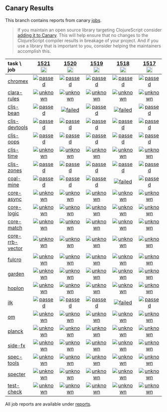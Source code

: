 ## Canary Results

This branch contains reports from canary [jobs](https://github.com/cljs-oss/canary/tree/jobs).

> If you maintain an open source library targeting ClojureScript consider [adding it to Canary](https://github.com/cljs-oss/canary/tree/master#how-to-participate). This will help ensure that no changes to the ClojureScript compiler results in breakage of your project. And if you use a library that is important to you, consider helping the maintainers accomplish this.

[//]: # (begin_overview_table)

| task \ job | <a href="reports/2020/09/02/job-001521-1.10.824-599cd05f" title="job #1521&#xA;&#xA;job&#xA;&#xA;requested by BinaryAge Bot (@babot) on 2020-09-02T11:06:19Z">1521<br/><img width=20 height=20 src="https://avatars0.githubusercontent.com/u/1476765?v=4&s=60"></a> | <a href="reports/2020/09/01/job-001520-1.10.824-599cd05f" title="job #1520&#xA;&#xA;job&#xA;&#xA;requested by BinaryAge Bot (@babot) on 2020-09-01T11:06:36Z">1520<br/><img width=20 height=20 src="https://avatars0.githubusercontent.com/u/1476765?v=4&s=60"></a> | <a href="reports/2020/08/31/job-001519-1.10.824-599cd05f" title="job #1519&#xA;&#xA;job&#xA;&#xA;requested by BinaryAge Bot (@babot) on 2020-08-31T11:03:00Z">1519<br/><img width=20 height=20 src="https://avatars0.githubusercontent.com/u/1476765?v=4&s=60"></a> | <a href="reports/2020/08/30/job-001518-1.10.824-599cd05f" title="job #1518&#xA;&#xA;job&#xA;&#xA;requested by BinaryAge Bot (@babot) on 2020-08-30T11:11:24Z">1518<br/><img width=20 height=20 src="https://avatars0.githubusercontent.com/u/1476765?v=4&s=60"></a> | <a href="reports/2020/08/29/job-001517-1.10.824-599cd05f" title="job #1517&#xA;&#xA;job&#xA;&#xA;requested by BinaryAge Bot (@babot) on 2020-08-29T11:09:51Z">1517<br/><img width=20 height=20 src="https://avatars0.githubusercontent.com/u/1476765?v=4&s=60"></a> | <a href="reports/2020/08/28/job-001516-1.10.824-599cd05f" title="job #1516&#xA;&#xA;job&#xA;&#xA;requested by BinaryAge Bot (@babot) on 2020-08-28T11:06:32Z">1516<br/><img width=20 height=20 src="https://avatars0.githubusercontent.com/u/1476765?v=4&s=60"></a> | <a href="reports/2020/08/27/job-001515-1.10.824-599cd05f" title="job #1515&#xA;&#xA;job&#xA;&#xA;requested by BinaryAge Bot (@babot) on 2020-08-27T11:05:56Z">1515<br/><img width=20 height=20 src="https://avatars0.githubusercontent.com/u/1476765?v=4&s=60"></a> | <a href="reports/2020/08/26/job-001514-1.10.824-599cd05f" title="job #1514&#xA;&#xA;job&#xA;&#xA;requested by BinaryAge Bot (@babot) on 2020-08-26T11:06:00Z">1514<br/><img width=20 height=20 src="https://avatars0.githubusercontent.com/u/1476765?v=4&s=60"></a> | <a href="reports/2020/08/25/job-001513-1.10.824-599cd05f" title="job #1513&#xA;&#xA;job&#xA;&#xA;requested by BinaryAge Bot (@babot) on 2020-08-25T11:06:29Z">1513<br/><img width=20 height=20 src="https://avatars0.githubusercontent.com/u/1476765?v=4&s=60"></a> | <a href="reports/2020/08/24/job-001512-1.10.824-599cd05f" title="job #1512&#xA;&#xA;job&#xA;&#xA;requested by BinaryAge Bot (@babot) on 2020-08-24T11:05:44Z">1512<br/><img width=20 height=20 src="https://avatars0.githubusercontent.com/u/1476765?v=4&s=60"></a> |
| :--- | :---: | :---: | :---: | :---: | :---: | :---: | :---: | :---: | :---: | :---: |
| [chromex](https://github.com/binaryage/chromex) | <a href="reports/2020/09/02/job-001521-1.10.824-599cd05f#-chromex"><img title="passed" src="http://box.binaryage.com/s-passed.svg"><a> | <a href="reports/2020/09/01/job-001520-1.10.824-599cd05f#-chromex"><img title="passed" src="http://box.binaryage.com/s-passed.svg"><a> | <a href="reports/2020/08/31/job-001519-1.10.824-599cd05f#-chromex"><img title="passed" src="http://box.binaryage.com/s-passed.svg"><a> | <a href="reports/2020/08/30/job-001518-1.10.824-599cd05f#-chromex"><img title="passed" src="http://box.binaryage.com/s-passed.svg"><a> | <a href="reports/2020/08/29/job-001517-1.10.824-599cd05f#-chromex"><img title="passed" src="http://box.binaryage.com/s-passed.svg"><a> | <a href="reports/2020/08/28/job-001516-1.10.824-599cd05f#-chromex"><img title="passed" src="http://box.binaryage.com/s-passed.svg"><a> | <a href="reports/2020/08/27/job-001515-1.10.824-599cd05f#-chromex"><img title="passed" src="http://box.binaryage.com/s-passed.svg"><a> | <a href="reports/2020/08/26/job-001514-1.10.824-599cd05f#-chromex"><img title="passed" src="http://box.binaryage.com/s-passed.svg"><a> | <a href="reports/2020/08/25/job-001513-1.10.824-599cd05f#-chromex"><img title="passed" src="http://box.binaryage.com/s-passed.svg"><a> | <a href="reports/2020/08/24/job-001512-1.10.824-599cd05f#-chromex"><img title="passed" src="http://box.binaryage.com/s-passed.svg"><a> |
| [clara-rules](https://github.com/cerner/clara-rules) | <a href="reports/2020/09/02/job-001521-1.10.824-599cd05f#-clara-rules"><img title="unknown" src="http://box.binaryage.com/s-unknown.svg"><a> | <a href="reports/2020/09/01/job-001520-1.10.824-599cd05f#-clara-rules"><img title="unknown" src="http://box.binaryage.com/s-unknown.svg"><a> | <a href="reports/2020/08/31/job-001519-1.10.824-599cd05f#-clara-rules"><img title="unknown" src="http://box.binaryage.com/s-unknown.svg"><a> | <a href="reports/2020/08/30/job-001518-1.10.824-599cd05f#-clara-rules"><img title="unknown" src="http://box.binaryage.com/s-unknown.svg"><a> | <a href="reports/2020/08/29/job-001517-1.10.824-599cd05f#-clara-rules"><img title="unknown" src="http://box.binaryage.com/s-unknown.svg"><a> | <a href="reports/2020/08/28/job-001516-1.10.824-599cd05f#-clara-rules"><img title="unknown" src="http://box.binaryage.com/s-unknown.svg"><a> | <a href="reports/2020/08/27/job-001515-1.10.824-599cd05f#-clara-rules"><img title="unknown" src="http://box.binaryage.com/s-unknown.svg"><a> | <a href="reports/2020/08/26/job-001514-1.10.824-599cd05f#-clara-rules"><img title="unknown" src="http://box.binaryage.com/s-unknown.svg"><a> | <a href="reports/2020/08/25/job-001513-1.10.824-599cd05f#-clara-rules"><img title="unknown" src="http://box.binaryage.com/s-unknown.svg"><a> | <a href="reports/2020/08/24/job-001512-1.10.824-599cd05f#-clara-rules"><img title="unknown" src="http://box.binaryage.com/s-unknown.svg"><a> |
| [cljs-bean](https://github.com/mfikes/cljs-bean) | <a href="reports/2020/09/02/job-001521-1.10.824-599cd05f#-cljs-bean"><img title="passed" src="http://box.binaryage.com/s-passed.svg"><a> | <a href="reports/2020/09/01/job-001520-1.10.824-599cd05f#-cljs-bean"><img title="failed" src="http://box.binaryage.com/s-failed.svg"><a> | <a href="reports/2020/08/31/job-001519-1.10.824-599cd05f#-cljs-bean"><img title="passed" src="http://box.binaryage.com/s-passed.svg"><a> | <a href="reports/2020/08/30/job-001518-1.10.824-599cd05f#-cljs-bean"><img title="failed" src="http://box.binaryage.com/s-failed.svg"><a> | <a href="reports/2020/08/29/job-001517-1.10.824-599cd05f#-cljs-bean"><img title="passed" src="http://box.binaryage.com/s-passed.svg"><a> | <a href="reports/2020/08/28/job-001516-1.10.824-599cd05f#-cljs-bean"><img title="passed" src="http://box.binaryage.com/s-passed.svg"><a> | <a href="reports/2020/08/27/job-001515-1.10.824-599cd05f#-cljs-bean"><img title="passed" src="http://box.binaryage.com/s-passed.svg"><a> | <a href="reports/2020/08/26/job-001514-1.10.824-599cd05f#-cljs-bean"><img title="passed" src="http://box.binaryage.com/s-passed.svg"><a> | <a href="reports/2020/08/25/job-001513-1.10.824-599cd05f#-cljs-bean"><img title="passed" src="http://box.binaryage.com/s-passed.svg"><a> | <a href="reports/2020/08/24/job-001512-1.10.824-599cd05f#-cljs-bean"><img title="passed" src="http://box.binaryage.com/s-passed.svg"><a> |
| [cljs-devtools](https://github.com/binaryage/cljs-devtools) | <a href="reports/2020/09/02/job-001521-1.10.824-599cd05f#-cljs-devtools"><img title="passed" src="http://box.binaryage.com/s-passed.svg"><a> | <a href="reports/2020/09/01/job-001520-1.10.824-599cd05f#-cljs-devtools"><img title="passed" src="http://box.binaryage.com/s-passed.svg"><a> | <a href="reports/2020/08/31/job-001519-1.10.824-599cd05f#-cljs-devtools"><img title="passed" src="http://box.binaryage.com/s-passed.svg"><a> | <a href="reports/2020/08/30/job-001518-1.10.824-599cd05f#-cljs-devtools"><img title="passed" src="http://box.binaryage.com/s-passed.svg"><a> | <a href="reports/2020/08/29/job-001517-1.10.824-599cd05f#-cljs-devtools"><img title="passed" src="http://box.binaryage.com/s-passed.svg"><a> | <a href="reports/2020/08/28/job-001516-1.10.824-599cd05f#-cljs-devtools"><img title="passed" src="http://box.binaryage.com/s-passed.svg"><a> | <a href="reports/2020/08/27/job-001515-1.10.824-599cd05f#-cljs-devtools"><img title="passed" src="http://box.binaryage.com/s-passed.svg"><a> | <a href="reports/2020/08/26/job-001514-1.10.824-599cd05f#-cljs-devtools"><img title="passed" src="http://box.binaryage.com/s-passed.svg"><a> | <a href="reports/2020/08/25/job-001513-1.10.824-599cd05f#-cljs-devtools"><img title="passed" src="http://box.binaryage.com/s-passed.svg"><a> | <a href="reports/2020/08/24/job-001512-1.10.824-599cd05f#-cljs-devtools"><img title="passed" src="http://box.binaryage.com/s-passed.svg"><a> |
| [cljs-oops](https://github.com/binaryage/cljs-oops) | <a href="reports/2020/09/02/job-001521-1.10.824-599cd05f#-cljs-oops"><img title="passed" src="http://box.binaryage.com/s-passed.svg"><a> | <a href="reports/2020/09/01/job-001520-1.10.824-599cd05f#-cljs-oops"><img title="passed" src="http://box.binaryage.com/s-passed.svg"><a> | <a href="reports/2020/08/31/job-001519-1.10.824-599cd05f#-cljs-oops"><img title="passed" src="http://box.binaryage.com/s-passed.svg"><a> | <a href="reports/2020/08/30/job-001518-1.10.824-599cd05f#-cljs-oops"><img title="passed" src="http://box.binaryage.com/s-passed.svg"><a> | <a href="reports/2020/08/29/job-001517-1.10.824-599cd05f#-cljs-oops"><img title="passed" src="http://box.binaryage.com/s-passed.svg"><a> | <a href="reports/2020/08/28/job-001516-1.10.824-599cd05f#-cljs-oops"><img title="passed" src="http://box.binaryage.com/s-passed.svg"><a> | <a href="reports/2020/08/27/job-001515-1.10.824-599cd05f#-cljs-oops"><img title="passed" src="http://box.binaryage.com/s-passed.svg"><a> | <a href="reports/2020/08/26/job-001514-1.10.824-599cd05f#-cljs-oops"><img title="passed" src="http://box.binaryage.com/s-passed.svg"><a> | <a href="reports/2020/08/25/job-001513-1.10.824-599cd05f#-cljs-oops"><img title="passed" src="http://box.binaryage.com/s-passed.svg"><a> | <a href="reports/2020/08/24/job-001512-1.10.824-599cd05f#-cljs-oops"><img title="passed" src="http://box.binaryage.com/s-passed.svg"><a> |
| [cljs-time](https://github.com/andrewmcveigh/cljs-time) | <a href="reports/2020/09/02/job-001521-1.10.824-599cd05f#-cljs-time"><img title="unknown" src="http://box.binaryage.com/s-unknown.svg"><a> | <a href="reports/2020/09/01/job-001520-1.10.824-599cd05f#-cljs-time"><img title="unknown" src="http://box.binaryage.com/s-unknown.svg"><a> | <a href="reports/2020/08/31/job-001519-1.10.824-599cd05f#-cljs-time"><img title="unknown" src="http://box.binaryage.com/s-unknown.svg"><a> | <a href="reports/2020/08/30/job-001518-1.10.824-599cd05f#-cljs-time"><img title="unknown" src="http://box.binaryage.com/s-unknown.svg"><a> | <a href="reports/2020/08/29/job-001517-1.10.824-599cd05f#-cljs-time"><img title="unknown" src="http://box.binaryage.com/s-unknown.svg"><a> | <a href="reports/2020/08/28/job-001516-1.10.824-599cd05f#-cljs-time"><img title="unknown" src="http://box.binaryage.com/s-unknown.svg"><a> | <a href="reports/2020/08/27/job-001515-1.10.824-599cd05f#-cljs-time"><img title="unknown" src="http://box.binaryage.com/s-unknown.svg"><a> | <a href="reports/2020/08/26/job-001514-1.10.824-599cd05f#-cljs-time"><img title="unknown" src="http://box.binaryage.com/s-unknown.svg"><a> | <a href="reports/2020/08/25/job-001513-1.10.824-599cd05f#-cljs-time"><img title="unknown" src="http://box.binaryage.com/s-unknown.svg"><a> | <a href="reports/2020/08/24/job-001512-1.10.824-599cd05f#-cljs-time"><img title="unknown" src="http://box.binaryage.com/s-unknown.svg"><a> |
| [cljs-zones](https://github.com/binaryage/cljs-zones) | <a href="reports/2020/09/02/job-001521-1.10.824-599cd05f#-cljs-zones"><img title="passed" src="http://box.binaryage.com/s-passed.svg"><a> | <a href="reports/2020/09/01/job-001520-1.10.824-599cd05f#-cljs-zones"><img title="passed" src="http://box.binaryage.com/s-passed.svg"><a> | <a href="reports/2020/08/31/job-001519-1.10.824-599cd05f#-cljs-zones"><img title="passed" src="http://box.binaryage.com/s-passed.svg"><a> | <a href="reports/2020/08/30/job-001518-1.10.824-599cd05f#-cljs-zones"><img title="passed" src="http://box.binaryage.com/s-passed.svg"><a> | <a href="reports/2020/08/29/job-001517-1.10.824-599cd05f#-cljs-zones"><img title="passed" src="http://box.binaryage.com/s-passed.svg"><a> | <a href="reports/2020/08/28/job-001516-1.10.824-599cd05f#-cljs-zones"><img title="passed" src="http://box.binaryage.com/s-passed.svg"><a> | <a href="reports/2020/08/27/job-001515-1.10.824-599cd05f#-cljs-zones"><img title="passed" src="http://box.binaryage.com/s-passed.svg"><a> | <a href="reports/2020/08/26/job-001514-1.10.824-599cd05f#-cljs-zones"><img title="passed" src="http://box.binaryage.com/s-passed.svg"><a> | <a href="reports/2020/08/25/job-001513-1.10.824-599cd05f#-cljs-zones"><img title="passed" src="http://box.binaryage.com/s-passed.svg"><a> | <a href="reports/2020/08/24/job-001512-1.10.824-599cd05f#-cljs-zones"><img title="passed" src="http://box.binaryage.com/s-passed.svg"><a> |
| [coal-mine](https://github.com/mfikes/coal-mine) | <a href="reports/2020/09/02/job-001521-1.10.824-599cd05f#-coal-mine"><img title="passed" src="http://box.binaryage.com/s-passed.svg"><a> | <a href="reports/2020/09/01/job-001520-1.10.824-599cd05f#-coal-mine"><img title="passed" src="http://box.binaryage.com/s-passed.svg"><a> | <a href="reports/2020/08/31/job-001519-1.10.824-599cd05f#-coal-mine"><img title="passed" src="http://box.binaryage.com/s-passed.svg"><a> | <a href="reports/2020/08/30/job-001518-1.10.824-599cd05f#-coal-mine"><img title="failed" src="http://box.binaryage.com/s-failed.svg"><a> | <a href="reports/2020/08/29/job-001517-1.10.824-599cd05f#-coal-mine"><img title="passed" src="http://box.binaryage.com/s-passed.svg"><a> | <a href="reports/2020/08/28/job-001516-1.10.824-599cd05f#-coal-mine"><img title="passed" src="http://box.binaryage.com/s-passed.svg"><a> | <a href="reports/2020/08/27/job-001515-1.10.824-599cd05f#-coal-mine"><img title="passed" src="http://box.binaryage.com/s-passed.svg"><a> | <a href="reports/2020/08/26/job-001514-1.10.824-599cd05f#-coal-mine"><img title="passed" src="http://box.binaryage.com/s-passed.svg"><a> | <a href="reports/2020/08/25/job-001513-1.10.824-599cd05f#-coal-mine"><img title="passed" src="http://box.binaryage.com/s-passed.svg"><a> | <a href="reports/2020/08/24/job-001512-1.10.824-599cd05f#-coal-mine"><img title="passed" src="http://box.binaryage.com/s-passed.svg"><a> |
| [core-async](https://github.com/clojure/core.async) | <a href="reports/2020/09/02/job-001521-1.10.824-599cd05f#-core-async"><img title="unknown" src="http://box.binaryage.com/s-unknown.svg"><a> | <a href="reports/2020/09/01/job-001520-1.10.824-599cd05f#-core-async"><img title="unknown" src="http://box.binaryage.com/s-unknown.svg"><a> | <a href="reports/2020/08/31/job-001519-1.10.824-599cd05f#-core-async"><img title="unknown" src="http://box.binaryage.com/s-unknown.svg"><a> | <a href="reports/2020/08/30/job-001518-1.10.824-599cd05f#-core-async"><img title="unknown" src="http://box.binaryage.com/s-unknown.svg"><a> | <a href="reports/2020/08/29/job-001517-1.10.824-599cd05f#-core-async"><img title="unknown" src="http://box.binaryage.com/s-unknown.svg"><a> | <a href="reports/2020/08/28/job-001516-1.10.824-599cd05f#-core-async"><img title="unknown" src="http://box.binaryage.com/s-unknown.svg"><a> | <a href="reports/2020/08/27/job-001515-1.10.824-599cd05f#-core-async"><img title="unknown" src="http://box.binaryage.com/s-unknown.svg"><a> | <a href="reports/2020/08/26/job-001514-1.10.824-599cd05f#-core-async"><img title="unknown" src="http://box.binaryage.com/s-unknown.svg"><a> | <a href="reports/2020/08/25/job-001513-1.10.824-599cd05f#-core-async"><img title="unknown" src="http://box.binaryage.com/s-unknown.svg"><a> | <a href="reports/2020/08/24/job-001512-1.10.824-599cd05f#-core-async"><img title="unknown" src="http://box.binaryage.com/s-unknown.svg"><a> |
| [core-logic](https://github.com/clojure/core.logic) | <a href="reports/2020/09/02/job-001521-1.10.824-599cd05f#-core-logic"><img title="unknown" src="http://box.binaryage.com/s-unknown.svg"><a> | <a href="reports/2020/09/01/job-001520-1.10.824-599cd05f#-core-logic"><img title="unknown" src="http://box.binaryage.com/s-unknown.svg"><a> | <a href="reports/2020/08/31/job-001519-1.10.824-599cd05f#-core-logic"><img title="unknown" src="http://box.binaryage.com/s-unknown.svg"><a> | <a href="reports/2020/08/30/job-001518-1.10.824-599cd05f#-core-logic"><img title="unknown" src="http://box.binaryage.com/s-unknown.svg"><a> | <a href="reports/2020/08/29/job-001517-1.10.824-599cd05f#-core-logic"><img title="unknown" src="http://box.binaryage.com/s-unknown.svg"><a> | <a href="reports/2020/08/28/job-001516-1.10.824-599cd05f#-core-logic"><img title="unknown" src="http://box.binaryage.com/s-unknown.svg"><a> | <a href="reports/2020/08/27/job-001515-1.10.824-599cd05f#-core-logic"><img title="unknown" src="http://box.binaryage.com/s-unknown.svg"><a> | <a href="reports/2020/08/26/job-001514-1.10.824-599cd05f#-core-logic"><img title="unknown" src="http://box.binaryage.com/s-unknown.svg"><a> | <a href="reports/2020/08/25/job-001513-1.10.824-599cd05f#-core-logic"><img title="unknown" src="http://box.binaryage.com/s-unknown.svg"><a> | <a href="reports/2020/08/24/job-001512-1.10.824-599cd05f#-core-logic"><img title="unknown" src="http://box.binaryage.com/s-unknown.svg"><a> |
| [core-match](https://github.com/clojure/core.match) | <a href="reports/2020/09/02/job-001521-1.10.824-599cd05f#-core-match"><img title="unknown" src="http://box.binaryage.com/s-unknown.svg"><a> | <a href="reports/2020/09/01/job-001520-1.10.824-599cd05f#-core-match"><img title="unknown" src="http://box.binaryage.com/s-unknown.svg"><a> | <a href="reports/2020/08/31/job-001519-1.10.824-599cd05f#-core-match"><img title="unknown" src="http://box.binaryage.com/s-unknown.svg"><a> | <a href="reports/2020/08/30/job-001518-1.10.824-599cd05f#-core-match"><img title="unknown" src="http://box.binaryage.com/s-unknown.svg"><a> | <a href="reports/2020/08/29/job-001517-1.10.824-599cd05f#-core-match"><img title="unknown" src="http://box.binaryage.com/s-unknown.svg"><a> | <a href="reports/2020/08/28/job-001516-1.10.824-599cd05f#-core-match"><img title="unknown" src="http://box.binaryage.com/s-unknown.svg"><a> | <a href="reports/2020/08/27/job-001515-1.10.824-599cd05f#-core-match"><img title="unknown" src="http://box.binaryage.com/s-unknown.svg"><a> | <a href="reports/2020/08/26/job-001514-1.10.824-599cd05f#-core-match"><img title="unknown" src="http://box.binaryage.com/s-unknown.svg"><a> | <a href="reports/2020/08/25/job-001513-1.10.824-599cd05f#-core-match"><img title="unknown" src="http://box.binaryage.com/s-unknown.svg"><a> | <a href="reports/2020/08/24/job-001512-1.10.824-599cd05f#-core-match"><img title="unknown" src="http://box.binaryage.com/s-unknown.svg"><a> |
| [core-rrb-vector](https://github.com/clojure/core.rrb-vector) | <a href="reports/2020/09/02/job-001521-1.10.824-599cd05f#-core-rrb-vector"><img title="unknown" src="http://box.binaryage.com/s-unknown.svg"><a> | <a href="reports/2020/09/01/job-001520-1.10.824-599cd05f#-core-rrb-vector"><img title="unknown" src="http://box.binaryage.com/s-unknown.svg"><a> | <a href="reports/2020/08/31/job-001519-1.10.824-599cd05f#-core-rrb-vector"><img title="unknown" src="http://box.binaryage.com/s-unknown.svg"><a> | <a href="reports/2020/08/30/job-001518-1.10.824-599cd05f#-core-rrb-vector"><img title="unknown" src="http://box.binaryage.com/s-unknown.svg"><a> | <a href="reports/2020/08/29/job-001517-1.10.824-599cd05f#-core-rrb-vector"><img title="unknown" src="http://box.binaryage.com/s-unknown.svg"><a> | <a href="reports/2020/08/28/job-001516-1.10.824-599cd05f#-core-rrb-vector"><img title="unknown" src="http://box.binaryage.com/s-unknown.svg"><a> | <a href="reports/2020/08/27/job-001515-1.10.824-599cd05f#-core-rrb-vector"><img title="unknown" src="http://box.binaryage.com/s-unknown.svg"><a> | <a href="reports/2020/08/26/job-001514-1.10.824-599cd05f#-core-rrb-vector"><img title="unknown" src="http://box.binaryage.com/s-unknown.svg"><a> | <a href="reports/2020/08/25/job-001513-1.10.824-599cd05f#-core-rrb-vector"><img title="unknown" src="http://box.binaryage.com/s-unknown.svg"><a> | <a href="reports/2020/08/24/job-001512-1.10.824-599cd05f#-core-rrb-vector"><img title="unknown" src="http://box.binaryage.com/s-unknown.svg"><a> |
| [fulcro](https://github.com/fulcrologic/fulcro) | <a href="reports/2020/09/02/job-001521-1.10.824-599cd05f#-fulcro"><img title="unknown" src="http://box.binaryage.com/s-unknown.svg"><a> | <a href="reports/2020/09/01/job-001520-1.10.824-599cd05f#-fulcro"><img title="unknown" src="http://box.binaryage.com/s-unknown.svg"><a> | <a href="reports/2020/08/31/job-001519-1.10.824-599cd05f#-fulcro"><img title="unknown" src="http://box.binaryage.com/s-unknown.svg"><a> | <a href="reports/2020/08/30/job-001518-1.10.824-599cd05f#-fulcro"><img title="unknown" src="http://box.binaryage.com/s-unknown.svg"><a> | <a href="reports/2020/08/29/job-001517-1.10.824-599cd05f#-fulcro"><img title="unknown" src="http://box.binaryage.com/s-unknown.svg"><a> | <a href="reports/2020/08/28/job-001516-1.10.824-599cd05f#-fulcro"><img title="unknown" src="http://box.binaryage.com/s-unknown.svg"><a> | <a href="reports/2020/08/27/job-001515-1.10.824-599cd05f#-fulcro"><img title="unknown" src="http://box.binaryage.com/s-unknown.svg"><a> | <a href="reports/2020/08/26/job-001514-1.10.824-599cd05f#-fulcro"><img title="unknown" src="http://box.binaryage.com/s-unknown.svg"><a> | <a href="reports/2020/08/25/job-001513-1.10.824-599cd05f#-fulcro"><img title="unknown" src="http://box.binaryage.com/s-unknown.svg"><a> | <a href="reports/2020/08/24/job-001512-1.10.824-599cd05f#-fulcro"><img title="unknown" src="http://box.binaryage.com/s-unknown.svg"><a> |
| [garden](https://github.com/noprompt/garden) | <a href="reports/2020/09/02/job-001521-1.10.824-599cd05f#-garden"><img title="unknown" src="http://box.binaryage.com/s-unknown.svg"><a> | <a href="reports/2020/09/01/job-001520-1.10.824-599cd05f#-garden"><img title="unknown" src="http://box.binaryage.com/s-unknown.svg"><a> | <a href="reports/2020/08/31/job-001519-1.10.824-599cd05f#-garden"><img title="unknown" src="http://box.binaryage.com/s-unknown.svg"><a> | <a href="reports/2020/08/30/job-001518-1.10.824-599cd05f#-garden"><img title="unknown" src="http://box.binaryage.com/s-unknown.svg"><a> | <a href="reports/2020/08/29/job-001517-1.10.824-599cd05f#-garden"><img title="unknown" src="http://box.binaryage.com/s-unknown.svg"><a> | <a href="reports/2020/08/28/job-001516-1.10.824-599cd05f#-garden"><img title="unknown" src="http://box.binaryage.com/s-unknown.svg"><a> | <a href="reports/2020/08/27/job-001515-1.10.824-599cd05f#-garden"><img title="unknown" src="http://box.binaryage.com/s-unknown.svg"><a> | <a href="reports/2020/08/26/job-001514-1.10.824-599cd05f#-garden"><img title="unknown" src="http://box.binaryage.com/s-unknown.svg"><a> | <a href="reports/2020/08/25/job-001513-1.10.824-599cd05f#-garden"><img title="unknown" src="http://box.binaryage.com/s-unknown.svg"><a> | <a href="reports/2020/08/24/job-001512-1.10.824-599cd05f#-garden"><img title="unknown" src="http://box.binaryage.com/s-unknown.svg"><a> |
| [hoplon](https://github.com/hoplon/hoplon) | <a href="reports/2020/09/02/job-001521-1.10.824-599cd05f#-hoplon"><img title="unknown" src="http://box.binaryage.com/s-unknown.svg"><a> | <a href="reports/2020/09/01/job-001520-1.10.824-599cd05f#-hoplon"><img title="unknown" src="http://box.binaryage.com/s-unknown.svg"><a> | <a href="reports/2020/08/31/job-001519-1.10.824-599cd05f#-hoplon"><img title="unknown" src="http://box.binaryage.com/s-unknown.svg"><a> | <a href="reports/2020/08/30/job-001518-1.10.824-599cd05f#-hoplon"><img title="unknown" src="http://box.binaryage.com/s-unknown.svg"><a> | <a href="reports/2020/08/29/job-001517-1.10.824-599cd05f#-hoplon"><img title="unknown" src="http://box.binaryage.com/s-unknown.svg"><a> | <a href="reports/2020/08/28/job-001516-1.10.824-599cd05f#-hoplon"><img title="unknown" src="http://box.binaryage.com/s-unknown.svg"><a> | <a href="reports/2020/08/27/job-001515-1.10.824-599cd05f#-hoplon"><img title="unknown" src="http://box.binaryage.com/s-unknown.svg"><a> | <a href="reports/2020/08/26/job-001514-1.10.824-599cd05f#-hoplon"><img title="unknown" src="http://box.binaryage.com/s-unknown.svg"><a> | <a href="reports/2020/08/25/job-001513-1.10.824-599cd05f#-hoplon"><img title="unknown" src="http://box.binaryage.com/s-unknown.svg"><a> | <a href="reports/2020/08/24/job-001512-1.10.824-599cd05f#-hoplon"><img title="unknown" src="http://box.binaryage.com/s-unknown.svg"><a> |
| [ilk](https://github.com/mfikes/ilk) | <a href="reports/2020/09/02/job-001521-1.10.824-599cd05f#-ilk"><img title="passed" src="http://box.binaryage.com/s-passed.svg"><a> | <a href="reports/2020/09/01/job-001520-1.10.824-599cd05f#-ilk"><img title="passed" src="http://box.binaryage.com/s-passed.svg"><a> | <a href="reports/2020/08/31/job-001519-1.10.824-599cd05f#-ilk"><img title="passed" src="http://box.binaryage.com/s-passed.svg"><a> | <a href="reports/2020/08/30/job-001518-1.10.824-599cd05f#-ilk"><img title="failed" src="http://box.binaryage.com/s-failed.svg"><a> | <a href="reports/2020/08/29/job-001517-1.10.824-599cd05f#-ilk"><img title="passed" src="http://box.binaryage.com/s-passed.svg"><a> | <a href="reports/2020/08/28/job-001516-1.10.824-599cd05f#-ilk"><img title="passed" src="http://box.binaryage.com/s-passed.svg"><a> | <a href="reports/2020/08/27/job-001515-1.10.824-599cd05f#-ilk"><img title="passed" src="http://box.binaryage.com/s-passed.svg"><a> | <a href="reports/2020/08/26/job-001514-1.10.824-599cd05f#-ilk"><img title="passed" src="http://box.binaryage.com/s-passed.svg"><a> | <a href="reports/2020/08/25/job-001513-1.10.824-599cd05f#-ilk"><img title="passed" src="http://box.binaryage.com/s-passed.svg"><a> | <a href="reports/2020/08/24/job-001512-1.10.824-599cd05f#-ilk"><img title="passed" src="http://box.binaryage.com/s-passed.svg"><a> |
| [om](https://github.com/omcljs/om) | <a href="reports/2020/09/02/job-001521-1.10.824-599cd05f#-om"><img title="unknown" src="http://box.binaryage.com/s-unknown.svg"><a> | <a href="reports/2020/09/01/job-001520-1.10.824-599cd05f#-om"><img title="unknown" src="http://box.binaryage.com/s-unknown.svg"><a> | <a href="reports/2020/08/31/job-001519-1.10.824-599cd05f#-om"><img title="unknown" src="http://box.binaryage.com/s-unknown.svg"><a> | <a href="reports/2020/08/30/job-001518-1.10.824-599cd05f#-om"><img title="unknown" src="http://box.binaryage.com/s-unknown.svg"><a> | <a href="reports/2020/08/29/job-001517-1.10.824-599cd05f#-om"><img title="unknown" src="http://box.binaryage.com/s-unknown.svg"><a> | <a href="reports/2020/08/28/job-001516-1.10.824-599cd05f#-om"><img title="unknown" src="http://box.binaryage.com/s-unknown.svg"><a> | <a href="reports/2020/08/27/job-001515-1.10.824-599cd05f#-om"><img title="unknown" src="http://box.binaryage.com/s-unknown.svg"><a> | <a href="reports/2020/08/26/job-001514-1.10.824-599cd05f#-om"><img title="unknown" src="http://box.binaryage.com/s-unknown.svg"><a> | <a href="reports/2020/08/25/job-001513-1.10.824-599cd05f#-om"><img title="unknown" src="http://box.binaryage.com/s-unknown.svg"><a> | <a href="reports/2020/08/24/job-001512-1.10.824-599cd05f#-om"><img title="unknown" src="http://box.binaryage.com/s-unknown.svg"><a> |
| [planck](https://github.com/planck-repl/planck) | <a href="reports/2020/09/02/job-001521-1.10.824-599cd05f#-planck"><img title="unknown" src="http://box.binaryage.com/s-unknown.svg"><a> | <a href="reports/2020/09/01/job-001520-1.10.824-599cd05f#-planck"><img title="unknown" src="http://box.binaryage.com/s-unknown.svg"><a> | <a href="reports/2020/08/31/job-001519-1.10.824-599cd05f#-planck"><img title="unknown" src="http://box.binaryage.com/s-unknown.svg"><a> | <a href="reports/2020/08/30/job-001518-1.10.824-599cd05f#-planck"><img title="unknown" src="http://box.binaryage.com/s-unknown.svg"><a> | <a href="reports/2020/08/29/job-001517-1.10.824-599cd05f#-planck"><img title="unknown" src="http://box.binaryage.com/s-unknown.svg"><a> | <a href="reports/2020/08/28/job-001516-1.10.824-599cd05f#-planck"><img title="unknown" src="http://box.binaryage.com/s-unknown.svg"><a> | <a href="reports/2020/08/27/job-001515-1.10.824-599cd05f#-planck"><img title="unknown" src="http://box.binaryage.com/s-unknown.svg"><a> | <a href="reports/2020/08/26/job-001514-1.10.824-599cd05f#-planck"><img title="unknown" src="http://box.binaryage.com/s-unknown.svg"><a> | <a href="reports/2020/08/25/job-001513-1.10.824-599cd05f#-planck"><img title="unknown" src="http://box.binaryage.com/s-unknown.svg"><a> | <a href="reports/2020/08/24/job-001512-1.10.824-599cd05f#-planck"><img title="unknown" src="http://box.binaryage.com/s-unknown.svg"><a> |
| [side-fx](https://github.com/cljsrn/side-fx) | <a href="reports/2020/09/02/job-001521-1.10.824-599cd05f#-side-fx"><img title="unknown" src="http://box.binaryage.com/s-unknown.svg"><a> | <a href="reports/2020/09/01/job-001520-1.10.824-599cd05f#-side-fx"><img title="unknown" src="http://box.binaryage.com/s-unknown.svg"><a> | <a href="reports/2020/08/31/job-001519-1.10.824-599cd05f#-side-fx"><img title="unknown" src="http://box.binaryage.com/s-unknown.svg"><a> | <a href="reports/2020/08/30/job-001518-1.10.824-599cd05f#-side-fx"><img title="unknown" src="http://box.binaryage.com/s-unknown.svg"><a> | <a href="reports/2020/08/29/job-001517-1.10.824-599cd05f#-side-fx"><img title="unknown" src="http://box.binaryage.com/s-unknown.svg"><a> | <a href="reports/2020/08/28/job-001516-1.10.824-599cd05f#-side-fx"><img title="unknown" src="http://box.binaryage.com/s-unknown.svg"><a> | <a href="reports/2020/08/27/job-001515-1.10.824-599cd05f#-side-fx"><img title="unknown" src="http://box.binaryage.com/s-unknown.svg"><a> | <a href="reports/2020/08/26/job-001514-1.10.824-599cd05f#-side-fx"><img title="unknown" src="http://box.binaryage.com/s-unknown.svg"><a> | <a href="reports/2020/08/25/job-001513-1.10.824-599cd05f#-side-fx"><img title="unknown" src="http://box.binaryage.com/s-unknown.svg"><a> | <a href="reports/2020/08/24/job-001512-1.10.824-599cd05f#-side-fx"><img title="unknown" src="http://box.binaryage.com/s-unknown.svg"><a> |
| [spec-tools](https://github.com/metosin/spec-tools) | <a href="reports/2020/09/02/job-001521-1.10.824-599cd05f#-spec-tools"><img title="unknown" src="http://box.binaryage.com/s-unknown.svg"><a> | <a href="reports/2020/09/01/job-001520-1.10.824-599cd05f#-spec-tools"><img title="unknown" src="http://box.binaryage.com/s-unknown.svg"><a> | <a href="reports/2020/08/31/job-001519-1.10.824-599cd05f#-spec-tools"><img title="unknown" src="http://box.binaryage.com/s-unknown.svg"><a> | <a href="reports/2020/08/30/job-001518-1.10.824-599cd05f#-spec-tools"><img title="unknown" src="http://box.binaryage.com/s-unknown.svg"><a> | <a href="reports/2020/08/29/job-001517-1.10.824-599cd05f#-spec-tools"><img title="unknown" src="http://box.binaryage.com/s-unknown.svg"><a> | <a href="reports/2020/08/28/job-001516-1.10.824-599cd05f#-spec-tools"><img title="unknown" src="http://box.binaryage.com/s-unknown.svg"><a> | <a href="reports/2020/08/27/job-001515-1.10.824-599cd05f#-spec-tools"><img title="unknown" src="http://box.binaryage.com/s-unknown.svg"><a> | <a href="reports/2020/08/26/job-001514-1.10.824-599cd05f#-spec-tools"><img title="unknown" src="http://box.binaryage.com/s-unknown.svg"><a> | <a href="reports/2020/08/25/job-001513-1.10.824-599cd05f#-spec-tools"><img title="unknown" src="http://box.binaryage.com/s-unknown.svg"><a> | <a href="reports/2020/08/24/job-001512-1.10.824-599cd05f#-spec-tools"><img title="unknown" src="http://box.binaryage.com/s-unknown.svg"><a> |
| [specter](https://github.com/nathanmarz/specter) | <a href="reports/2020/09/02/job-001521-1.10.824-599cd05f#-specter"><img title="unknown" src="http://box.binaryage.com/s-unknown.svg"><a> | <a href="reports/2020/09/01/job-001520-1.10.824-599cd05f#-specter"><img title="unknown" src="http://box.binaryage.com/s-unknown.svg"><a> | <a href="reports/2020/08/31/job-001519-1.10.824-599cd05f#-specter"><img title="unknown" src="http://box.binaryage.com/s-unknown.svg"><a> | <a href="reports/2020/08/30/job-001518-1.10.824-599cd05f#-specter"><img title="unknown" src="http://box.binaryage.com/s-unknown.svg"><a> | <a href="reports/2020/08/29/job-001517-1.10.824-599cd05f#-specter"><img title="unknown" src="http://box.binaryage.com/s-unknown.svg"><a> | <a href="reports/2020/08/28/job-001516-1.10.824-599cd05f#-specter"><img title="unknown" src="http://box.binaryage.com/s-unknown.svg"><a> | <a href="reports/2020/08/27/job-001515-1.10.824-599cd05f#-specter"><img title="unknown" src="http://box.binaryage.com/s-unknown.svg"><a> | <a href="reports/2020/08/26/job-001514-1.10.824-599cd05f#-specter"><img title="unknown" src="http://box.binaryage.com/s-unknown.svg"><a> | <a href="reports/2020/08/25/job-001513-1.10.824-599cd05f#-specter"><img title="unknown" src="http://box.binaryage.com/s-unknown.svg"><a> | <a href="reports/2020/08/24/job-001512-1.10.824-599cd05f#-specter"><img title="unknown" src="http://box.binaryage.com/s-unknown.svg"><a> |
| [test-check](https://github.com/clojure/test.check) | <a href="reports/2020/09/02/job-001521-1.10.824-599cd05f#-test-check"><img title="unknown" src="http://box.binaryage.com/s-unknown.svg"><a> | <a href="reports/2020/09/01/job-001520-1.10.824-599cd05f#-test-check"><img title="unknown" src="http://box.binaryage.com/s-unknown.svg"><a> | <a href="reports/2020/08/31/job-001519-1.10.824-599cd05f#-test-check"><img title="unknown" src="http://box.binaryage.com/s-unknown.svg"><a> | <a href="reports/2020/08/30/job-001518-1.10.824-599cd05f#-test-check"><img title="unknown" src="http://box.binaryage.com/s-unknown.svg"><a> | <a href="reports/2020/08/29/job-001517-1.10.824-599cd05f#-test-check"><img title="unknown" src="http://box.binaryage.com/s-unknown.svg"><a> | <a href="reports/2020/08/28/job-001516-1.10.824-599cd05f#-test-check"><img title="unknown" src="http://box.binaryage.com/s-unknown.svg"><a> | <a href="reports/2020/08/27/job-001515-1.10.824-599cd05f#-test-check"><img title="unknown" src="http://box.binaryage.com/s-unknown.svg"><a> | <a href="reports/2020/08/26/job-001514-1.10.824-599cd05f#-test-check"><img title="unknown" src="http://box.binaryage.com/s-unknown.svg"><a> | <a href="reports/2020/08/25/job-001513-1.10.824-599cd05f#-test-check"><img title="unknown" src="http://box.binaryage.com/s-unknown.svg"><a> | <a href="reports/2020/08/24/job-001512-1.10.824-599cd05f#-test-check"><img title="unknown" src="http://box.binaryage.com/s-unknown.svg"><a> |

[//]: # (end_overview_table)

All job reports are available under [reports](reports).
